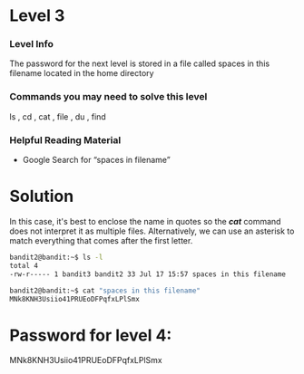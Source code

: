 # Level 3

### Level Info

The password for the next level is stored in a file called spaces in this filename located in the home directory

### Commands you may need to solve this level
ls , cd , cat , file , du , find

### Helpful Reading Material
- Google Search for “spaces in filename”

# Solution
In this case, it's best to enclose the name in quotes so the ***cat*** command does not interpret it as multiple files. Alternatively, we can use an asterisk to match everything that comes after the first letter.
```bash
bandit2@bandit:~$ ls -l
total 4
-rw-r----- 1 bandit3 bandit2 33 Jul 17 15:57 spaces in this filename

bandit2@bandit:~$ cat "spaces in this filename"
MNk8KNH3Usiio41PRUEoDFPqfxLPlSmx
```
# Password for level 4:

MNk8KNH3Usiio41PRUEoDFPqfxLPlSmx

